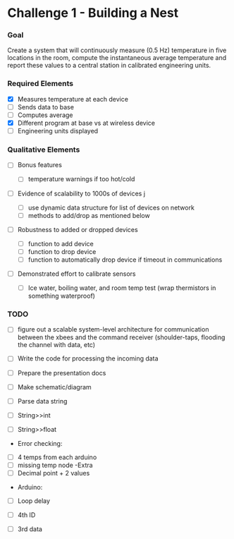 # Challenge 1 - Building a Nest

### Goal
Create a system that will continuously measure (0.5 Hz) temperature in five locations in the room, compute the instantaneous average temperature and report these values to a central station in calibrated engineering units.

### Required Elements

- [X] Measures temperature at each device
- [ ] Sends data to base 
- [ ] Computes average
- [X] Different program at base vs at wireless device
- [ ] Engineering units displayed

### Qualitative Elements

- [ ] Bonus features

    - [ ] temperature warnings if too hot/cold
- [ ] Evidence of scalability to 1000s of devices
j
    - [ ] use dynamic data structure for list of devices on network
	- [ ] methods to add/drop as mentioned below
- [ ] Robustness to added or dropped devices

	- [ ] function to add device
	- [ ] function to drop device
	- [ ] function to automatically drop device if timeout in communications
- [ ] Demonstrated effort to calibrate sensors

	- [ ] Ice water, boiling water, and room temp test (wrap thermistors in something waterproof)


### TODO
- [ ] figure out a scalable system-level architecture for communication between the xbees and the command receiver (shoulder-taps, flooding the channel with data, etc) 
- [ ] Write the code for processing the incoming data
- [ ] Prepare the presentation docs
- [ ] Make schematic/diagram

- [ ] Parse data string
- [ ] String>>int
- [ ] String>>float
-  Error checking:
- [ ] 4 temps from each arduino
- [ ] missing temp node -Extra
- [ ]  Decimal point + 2 values
-  Arduino:
- [ ] Loop delay
- [ ] 4th ID
- [ ] 3rd data

